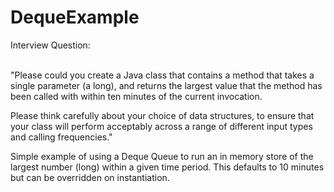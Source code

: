 DequeExample
============

Interview Question: <br/><br/>

"Please could you create a Java class that contains a method that takes a single parameter (a long), and returns the largest value that the method has been called with within ten minutes of the current invocation.

Please think carefully about your choice of data structures, to ensure that your class will perform acceptably across a range of different input types and calling frequencies."

Simple example of using a Deque Queue to run an in memory store of the largest number (long) within a given time period. This defaults to 10 minutes but can be overridden on instantiation.
 
